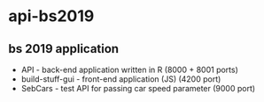 # api-bs2019

## bs 2019 application

* API - back-end application written in R (8000 + 8001 ports)
* build-stuff-gui - front-end application (JS) (4200 port)
* SebCars - test API for passing car speed parameter (9000 port)
